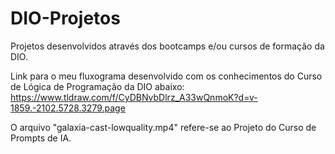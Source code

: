 # DIO-Projetos
Projetos desenvolvidos através dos bootcamps e/ou cursos de formação da DIO.

Link para o meu fluxograma desenvolvido com os conhecimentos do Curso de Lógica de Programação da DIO abaixo:
   https://www.tldraw.com/f/CyDBNvbDlrz_A33wQnmoK?d=v-1859.-2102.5728.3279.page 

O arquivo "galaxia-cast-lowquality.mp4" refere-se ao Projeto do Curso de Prompts de IA. 
